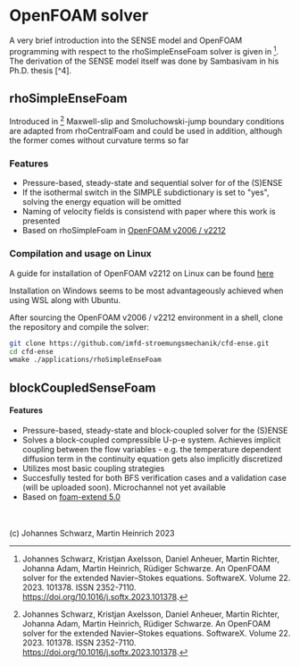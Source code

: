 # OpenFOAM solver

A very brief introduction into the SENSE model and OpenFOAM programming with respect to the rhoSimpleEnseFoam solver is given in [^10]. The derivation of the SENSE model itself was done by Sambasivam in his Ph.D. thesis [^4].

## rhoSimpleEnseFoam

Introduced in [^10]
Maxwell-slip and Smoluchowski-jump boundary conditions are adapted from rhoCentralFoam and could be used in addition, although the former comes without curvature terms so far

### Features

- Pressure-based, steady-state and sequential solver for of the (S)ENSE
- If the isothermal switch in the SIMPLE subdictionary is set to "yes", solving the energy equation will be omitted
- Naming of velocity fields is consistend with paper where this work is presented
- Based on rhoSimpleFoam in [OpenFOAM v2006 / v2212](https://www.openfoam.com)

### Compilation and usage on Linux

A guide for installation of OpenFOAM v2212 on Linux can be found [here](https://develop.openfoam.com/Development/openfoam/-/wikis/precompiled/debian)

Installation on Windows seems to be most advantageously achieved when using WSL along with Ubuntu.

After sourcing the OpenFOAM v2006 / v2212 environment in a shell, clone the repository and compile the solver:
```bash
git clone https://github.com/imfd-stroemungsmechanik/cfd-ense.git
cd cfd-ense
wmake ./applications/rhoSimpleEnseFoam
```

## blockCoupledSenseFoam

#### Features

- Pressure-based, steady-state and block-coupled solver for the (S)ENSE
- Solves a block-coupled compressible U-p-e system. Achieves implicit coupling between the flow variables - e.g. the temperature dependent diffusion term in the continuity equation gets also implicitly discretized
- Utilizes most basic coupling strategies
- Succesfully tested for both BFS verification cases and a validation case (will be uploaded soon). Microchannel not yet available
- Based on [foam-extend 5.0](https://sourceforge.net/projects/foam-extend/)

\
\
(c) Johannes Schwarz, Martin Heinrich 2023

[^10]: Johannes Schwarz, Kristjan Axelsson, Daniel Anheuer, Martin Richter, Johanna Adam, Martin Heinrich, Rüdiger Schwarze. An OpenFOAM solver for the extended Navier–Stokes equations. SoftwareX. Volume 22. 2023. 101378. ISSN 2352-7110. https://doi.org/10.1016/j.softx.2023.101378.